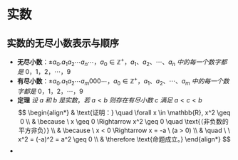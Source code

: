 # 实数
## 实数的无尽小数表示与顺序
+ __无尽小数__：$\pm a_0.a_1a_2\cdots a_n\cdots，a_0 \in \mathbb{Z}^+，a_1、a_2、\cdots、a_n \ 中的每一个数字都是 \ 0，1，2，\cdots，9$ 
+ __有尽小数__：$\pm a_0.a_1a_2\cdots a_m000\cdots，a_0 \in \mathbb{Z}^+，a_1、a_2、\cdots、a_m \ 中的每一个数字都是 \ 0，1，2，\cdots，9$ 
+ **定理** $设 \ a \ 和 \ b \ 是实数，若 \ a < b \ 则存在有尽小数 \ c \ 满足 \ a < c < b$
		 $$
          \begin{align*}
            & \text{证明：} \quad \forall x \in \mathbb{R}, x^2 \geq 0 \\
            & \because \ x \geq 0 \Rightarrow x^2 \geq 0 \quad \text{（非负数的平方非负）} \\
            & \because \ x < 0 \Rightarrow x = -a \ (a > 0) \\
            & \quad  \ \ x^2 = (-a)^2 = a^2 \geq 0 \\
            & \therefore \text{命题成立。}
          \end{align*}
          $$
+ 







